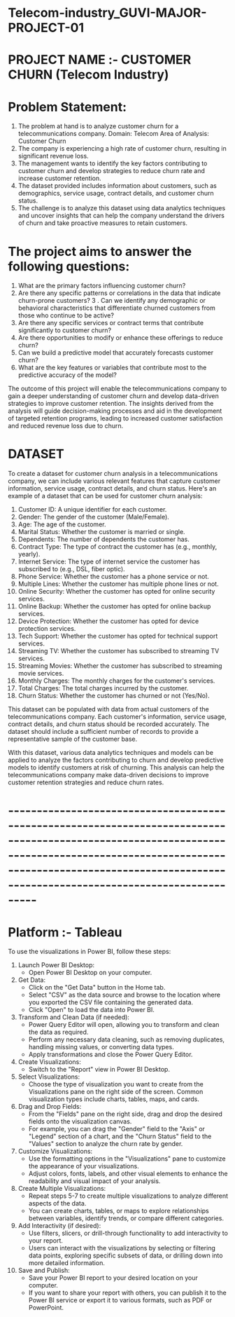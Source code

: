 # Telecom-industry_GUVI-MAJOR-PROJECT-01

# PROJECT NAME :- CUSTOMER CHURN (Telecom Industry)

# Problem Statement:

1.	The problem at hand is to analyze customer churn for a telecommunications company. 
    Domain: Telecom
    Area of Analysis: Customer Churn
2. The company is experiencing a high rate of customer churn, resulting in significant revenue loss. 
3. The management wants to identify the key factors contributing to customer churn and develop strategies to reduce churn rate and increase customer retention.
4. The dataset provided includes information about customers, such as demographics, service usage, contract details, and customer churn status. 
5. The challenge is to analyze this dataset using data analytics techniques and uncover insights that can help the company understand the drivers of churn and take proactive measures to retain customers.


# The project aims to answer the following questions:

1. What are the primary factors influencing customer churn? 
2.	Are there any specific patterns or correlations in the data that indicate churn-prone customers?
3 . Can we identify any demographic or behavioral characteristics that differentiate churned customers from those who continue to be active?
4. Are there any specific services or contract terms that contribute significantly to customer churn? 
5. Are there opportunities to modify or enhance these offerings to reduce churn?
6. Can we build a predictive model that accurately forecasts customer churn? 
7. What are the key features or variables that contribute most to the predictive accuracy of the model?

The outcome of this project will enable the telecommunications company to gain a deeper understanding of customer churn and develop data-driven strategies to improve customer retention. The insights derived from the analysis will guide decision-making processes and aid in the development of targeted retention programs, leading to increased customer satisfaction and reduced revenue loss due to churn.


# DATASET

To create a dataset for customer churn analysis in a telecommunications company, we can include various relevant features that capture customer information, service usage, contract details, and churn status. Here's an example of a dataset that can be used for customer churn analysis:

01. Customer ID: A unique identifier for each customer.
02. Gender: The gender of the customer (Male/Female).
03. Age: The age of the customer.
04. Marital Status: Whether the customer is married or single.
05. Dependents: The number of dependents the customer has.
06. Contract Type: The type of contract the customer has (e.g., monthly, yearly).
07. Internet Service: The type of internet service the customer has subscribed to (e.g., DSL, fiber optic).
08. Phone Service: Whether the customer has a phone service or not.
09. Multiple Lines: Whether the customer has multiple phone lines or not.
10. Online Security: Whether the customer has opted for online security services.
11. Online Backup: Whether the customer has opted for online backup services.
12. Device Protection: Whether the customer has opted for device protection services.
13. Tech Support: Whether the customer has opted for technical support services.
14. Streaming TV: Whether the customer has subscribed to streaming TV services.
15. Streaming Movies: Whether the customer has subscribed to streaming movie services.
16. Monthly Charges: The monthly charges for the customer's services.
17. Total Charges: The total charges incurred by the customer.
18. Churn Status: Whether the customer has churned or not (Yes/No).

This dataset can be populated with data from actual customers of the telecommunications company. Each customer's information, service usage, contract details, and churn status should be recorded accurately. The dataset should include a sufficient number of records to provide a representative sample of the customer base.

With this dataset, various data analytics techniques and models can be applied to analyze the factors contributing to churn and develop predictive models to identify customers at risk of churning. This analysis can help the telecommunications company make data-driven decisions to improve customer retention strategies and reduce churn rates.


# ----------------------------------------------------------------------------------------------------------------------------------------------------------------------------------------------------------------------------------------- #


# Platform :- Tableau

To use the visualizations in Power BI, follow these steps:

1. Launch Power BI Desktop:
   - Open Power BI Desktop on your computer.
2. Get Data:
   - Click on the "Get Data" button in the Home tab.
   - Select "CSV" as the data source and browse to the location where you exported the CSV file containing the generated data.
   - Click "Open" to load the data into Power BI.
3. Transform and Clean Data (if needed):
   - Power Query Editor will open, allowing you to transform and clean the data as required.
   - Perform any necessary data cleaning, such as removing duplicates, handling missing values, or converting data types.
   - Apply transformations and close the Power Query Editor.
4. Create Visualizations:
   - Switch to the "Report" view in Power BI Desktop.
5. Select Visualizations:
   - Choose the type of visualization you want to create from the Visualizations pane on the right side of the screen. Common visualization types include charts, tables, maps, and cards.
6. Drag and Drop Fields:
   - From the "Fields" pane on the right side, drag and drop the desired fields onto the visualization canvas.
   - For example, you can drag the "Gender" field to the "Axis" or "Legend" section of a chart, and the "Churn Status" field to the "Values" section to analyze the churn rate by gender.
7. Customize Visualizations:
   - Use the formatting options in the "Visualizations" pane to customize the appearance of your visualizations.
   - Adjust colors, fonts, labels, and other visual elements to enhance the readability and visual impact of your analysis.
8. Create Multiple Visualizations:
   - Repeat steps 5-7 to create multiple visualizations to analyze different aspects of the data.
   - You can create charts, tables, or maps to explore relationships between variables, identify trends, or compare different categories.
9. Add Interactivity (if desired):
   - Use filters, slicers, or drill-through functionality to add interactivity to your report.
   - Users can interact with the visualizations by selecting or filtering data points, exploring specific subsets of data, or drilling down into more detailed information.
10. Save and Publish:
    - Save your Power BI report to your desired location on your computer.
    - If you want to share your report with others, you can publish it to the Power BI service or export it to various formats, such as PDF or PowerPoint.

